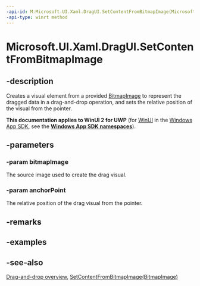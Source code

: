 ```yaml
---
-api-id: M:Microsoft.UI.Xaml.DragUI.SetContentFromBitmapImage(Microsoft.UI.Xaml.Media.Imaging.BitmapImage,Windows.Foundation.Point)
-api-type: winrt method
---
```


<!-- Method syntax
public void SetContentFromBitmapImage(Windows.UI.Xaml.Media.Imaging.BitmapImage bitmapImage, Windows.Foundation.Point anchorPoint)
-->

# Microsoft.UI.Xaml.DragUI.SetContentFromBitmapImage

## -description
Creates a visual element from a provided [BitmapImage](../microsoft.ui.xaml.media.imaging/bitmapimage.md) to represent the dragged data in a drag-and-drop operation, and sets the relative position of the visual from the pointer.

**This documentation applies to WinUI 2 for UWP** (for [WinUI](/windows/apps/winui/winui3/) in the [Windows App SDK](/windows/apps/windows-app-sdk/), see the **[Windows App SDK namespaces](/windows/windows-app-sdk/api/winrt/)**).

## -parameters
### -param bitmapImage
The source image used to create the drag visual.

### -param anchorPoint
The relative position of the drag visual from the pointer.

## -remarks

## -examples

## -see-also

[Drag-and-drop overview](/windows/apps/design/input/drag-and-drop), [SetContentFromBitmapImage(BitmapImage)](dragui_setcontentfrombitmapimage_623575846.md)

